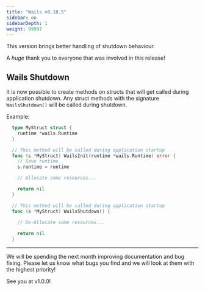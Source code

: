 ```yaml
---
title: "Wails v0.18.5"
sidebar: on
sidebarDepth: 1
weight: 99997
---
```


This version brings better handling of shutdown behaviour.

A *huge* thank you to everyone that was involved in this release!

## Wails Shutdown

It is now possible to create methods on structs that will get called during application shutdown. Any struct methods with the signature `WailsShutdown()` will be called during shutdown.

Example:
```go
  type MyStruct struct {
    runtime *wails.Runtime
  }

  // This method will be called during application startup
  func (s *MyStruct) WailsInit(runtime *wails.Runtime) error {
    // Save runtime
    s.runtime = runtime

    // Allocate some resources...

    return nil
  }

  // This method will be called during application startup
  func (s *MyStruct) WailsShutdown() {
    
    // De-Allocate some resources...

    return nil
  }

```

---

We will be spending the next month improving documentation and bug fixing. Please let us know what bugs you find and we will look at them with the highest priority!

See you at v1.0.0! 